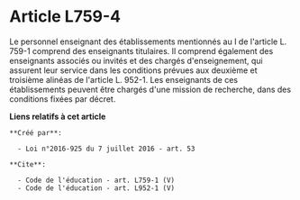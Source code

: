# Article L759-4

Le personnel enseignant des établissements mentionnés au I de l'article L. 759-1 comprend des enseignants titulaires. Il
comprend également des enseignants associés ou invités et des chargés d'enseignement, qui assurent leur service dans les
conditions prévues aux deuxième et troisième alinéas de l'article L. 952-1. Les enseignants de ces établissements peuvent
être chargés d'une mission de recherche, dans des conditions fixées par décret.

**Liens relatifs à cet article**

	**Créé par**:

	  - Loi n°2016-925 du 7 juillet 2016 - art. 53

	**Cite**:

	  - Code de l'éducation - art. L759-1 (V)
	  - Code de l'éducation - art. L952-1 (V)
